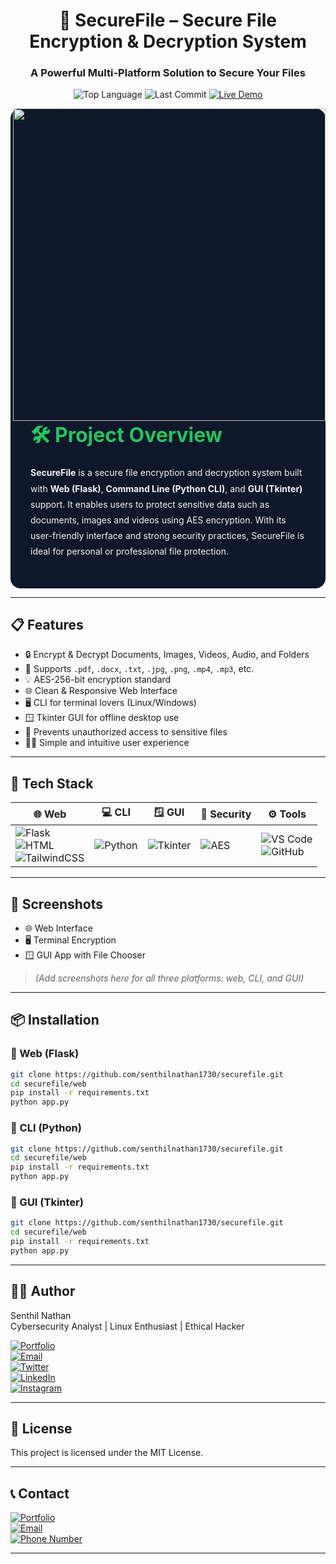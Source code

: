 <h1 align="center">🔐 SecureFile – Secure File Encryption & Decryption System</h1>
<h3 align="center">A Powerful Multi-Platform Solution to Secure Your Files</h3>

<p align="center">
  <img src="https://img.shields.io/github/languages/top/senthilnathan1730/secure_file?style=for-the-badge" alt="Top Language">
  <img src="https://img.shields.io/github/last-commit/senthilnathan1730/secure_file?style=for-the-badge" alt="Last Commit">
  <a href="https://file.zeal.ninja" target="_blank">
    <img src="https://img.shields.io/badge/View%20Live-Project-brightgreen?style=for-the-badge&logo=vercel&logoColor=white" alt="Live Demo">
  </a>
</p>

<img align="right" width="500" src="assets/securefile_ui.jpg" alt="SecureFile Image" />

<section style="background-color: #0f172a; color: #f1f5f9; padding: 2rem; border-radius: 1rem; max-width: 800px; margin: auto;">
  <h2 style="color: #22c55e; font-size: 2rem; font-weight: bold; margin-bottom: 1rem;">🛠️ Project Overview</h2>
  <p style="line-height: 1.8;">
    <strong>SecureFile</strong> is a secure file encryption and decryption system built with <strong>Web (Flask)</strong>, <strong>Command Line (Python CLI)</strong>, and <strong>GUI (Tkinter)</strong> support. It enables users to protect sensitive data such as documents, images and videos using AES encryption. With its user-friendly interface and strong security practices, SecureFile is ideal for personal or professional file protection.
  </p>
</section>

---

## 📋 Features

- 🔒 Encrypt & Decrypt Documents, Images, Videos, Audio, and Folders
- 📁 Supports `.pdf`, `.docx`, `.txt`, `.jpg`,  `.png`, `.mp4`, `.mp3`, etc.
- 💡 AES-256-bit encryption standard
- 🌐 Clean & Responsive Web Interface
- 🖥️ CLI for terminal lovers (Linux/Windows)
- 🪟 Tkinter GUI for offline desktop use
- 🚫 Prevents unauthorized access to sensitive files
- 🧑‍💻 Simple and intuitive user experience

---

## 🧰 Tech Stack

| 🌐 Web | 💻 CLI | 🪟 GUI | 🔐 Security | ⚙️ Tools |
|--------|--------|--------|-------------|----------|
| ![Flask](https://img.shields.io/badge/Flask-000000?logo=flask&logoColor=white) <br> ![HTML](https://img.shields.io/badge/HTML5-E34F26?logo=html5&logoColor=white) <br> ![TailwindCSS](https://img.shields.io/badge/TailwindCSS-06B6D4?logo=tailwindcss&logoColor=white) | ![Python](https://img.shields.io/badge/Python-3776AB?logo=python&logoColor=white) | ![Tkinter](https://img.shields.io/badge/Tkinter-ffca28?logo=python&logoColor=black) | ![AES](https://img.shields.io/badge/AES-256bit-informational?style=flat&logoColor=white) | ![VS Code](https://img.shields.io/badge/VSCode-007ACC?logo=visualstudiocode&logoColor=white) <br> ![GitHub](https://img.shields.io/badge/GitHub-181717?logo=github&logoColor=white) |

---

## 📸 Screenshots

- 🌐 Web Interface  
- 🖥️ Terminal Encryption  
- 🪟 GUI App with File Chooser  

> *(Add screenshots here for all three platforms: web, CLI, and GUI)*

---

## 📦 Installation

### 🔧 Web (Flask)

```bash
git clone https://github.com/senthilnathan1730/securefile.git
cd securefile/web
pip install -r requirements.txt
python app.py
```

### 🔧 CLI (Python)

```bash
git clone https://github.com/senthilnathan1730/securefile.git
cd securefile/web
pip install -r requirements.txt
python app.py
```


### 🔧 GUI (Tkinter)
```bash
git clone https://github.com/senthilnathan1730/securefile.git
cd securefile/web
pip install -r requirements.txt
python app.py
```
---
## 🙋‍♂️ Author
Senthil Nathan <br>
Cybersecurity Analyst | Linux Enthusiast | Ethical Hacker

<a href="https://senthil.zeal.ninja" target="_blank"> <img src="https://img.shields.io/badge/Portfolio-senthil.zeal.ninja-blue?style=for-the-badge&logo=Firefox&logoColor=white" alt="Portfolio"> </a><br> <a href="mailto:senthilnathans1730@gmail.com"> <img src="https://img.shields.io/badge/Email-senthilnathans1730@gmail.com-blue?style=for-the-badge&logo=gmail&logoColor=white" alt="Email"> </a><br> <a href="https://twitter.com/senthil1730" target="_blank"> <img src="https://img.shields.io/badge/Twitter-@senthil1730-1DA1F2?style=for-the-badge&logo=twitter&logoColor=white" alt="Twitter"> </a><br> <a href="https://www.linkedin.com/in/senthilnathan17092003" target="_blank"> <img src="https://img.shields.io/badge/LinkedIn-Senthil Nathan-0077B5?style=for-the-badge&logo=linkedin&logoColor=white" alt="LinkedIn"> </a><br> <a href="https://instagram.com/gone_beta_" target="_blank"> <img src="https://img.shields.io/badge/Instagram-@gone_beta_-E4405F?style=for-the-badge&logo=instagram&logoColor=white" alt="Instagram"> </a><br>

---

## 📄 License
This project is licensed under the MIT License.


---

## 📞 Contact
<a href="https://senthil.zeal.ninja" target="_blank"> <img src="https://img.shields.io/badge/Portfolio-senthil.zeal.ninja-blue?style=for-the-badge&logo=Firefox&logoColor=white" alt="Portfolio"> </a><br> <a href="mailto:senthilnathans1730@gmail.com"> <img src="https://img.shields.io/badge/Email-senthilnathans1730@gmail.com-blue?style=for-the-badge&logo=gmail&logoColor=white" alt="Email"> </a><br> <a href="tel:+916381200750"> <img src="https://img.shields.io/badge/Phone-6381200750-brightgreen?style=for-the-badge&logo=phone&logoColor=white" alt="Phone Number"> </a> 

---

